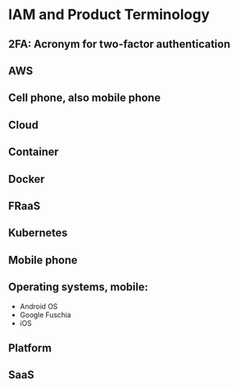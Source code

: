 
# IAM and Product Terminology

## 2FA: Acronym for two-factor authentication

## AWS

## Cell phone, also mobile phone

## Cloud

## Container

## Docker

## FRaaS

## Kubernetes

## Mobile phone

## Operating systems, mobile: 
- Android OS
- Google Fuschia
- iOS

## Platform

## SaaS


